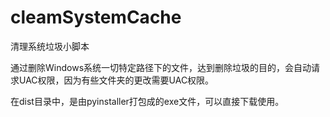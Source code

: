 # cleamSystemCache
清理系统垃圾小脚本

通过删除Windows系统一切特定路径下的文件，达到删除垃圾的目的，会自动请求UAC权限，因为有些文件夹的更改需要UAC权限。

在dist目录中，是由pyinstaller打包成的exe文件，可以直接下载使用。
